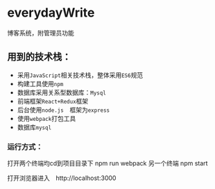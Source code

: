 # everydayWrite
博客系统，附管理员功能

## 用到的技术栈：
* 采用`JavaScript`相关技术栈，整体采用`ES6`规范
* 构建工具使用`npm`
* 数据库采用关系型数据库：`Mysql`
* 前端框架`React+Redux`框架
* 后台使用`node.js`　框架为`express`
* 使用`webpack`打包工具
* 数据库`mysql`

### 运行方式：
打开两个终端均cd到项目目录下
npm run webpack
另一个终端
npm start

打开浏览器进入　http://localhost:3000


